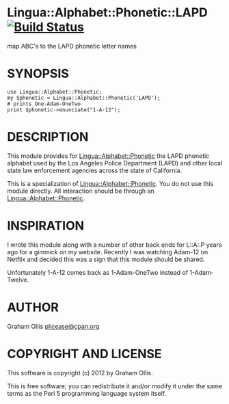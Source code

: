 # Lingua::Alphabet::Phonetic::LAPD [![Build Status](https://secure.travis-ci.org/plicease/Lingua-Alphabet-Phonetic-LAPD.png)](http://travis-ci.org/plicease/Lingua-Alphabet-Phonetic-LAPD)

map ABC's to the LAPD phonetic letter names

# SYNOPSIS

    use Lingua::Alphabet::Phonetic;
    my $phonetic = Lingua::Alphabet::Phonetic('LAPD');
    # prints One-Adam-OneTwo
    print $phonetic->enunciate("1-A-12");

# DESCRIPTION

This module provides for [Lingua::Alphabet::Phonetic](https://metacpan.org/pod/Lingua::Alphabet::Phonetic)
the LAPD phonetic alphabet used by the Los Angeles Police
Department (LAPD) and other local state law enforcement
agencies across the state of California.

This is a specialization of [Lingua::Alphabet::Phonetic](https://metacpan.org/pod/Lingua::Alphabet::Phonetic).
You do not use this module directly.  All interaction
should be through an [Lingua::Alphabet::Phonetic](https://metacpan.org/pod/Lingua::Alphabet::Phonetic).

# INSPIRATION

I wrote this module along with a number of other back ends
for L::A::P years ago for a gimmick on my website.  Recently
I was watching Adam-12 on Netflix and decided this was a sign
that this module should be shared.

Unfortunately 1-A-12 comes back as 1-Adam-OneTwo instead of
1-Adam-Twelve.

# AUTHOR

Graham Ollis <plicease@cpan.org>

# COPYRIGHT AND LICENSE

This software is copyright (c) 2012 by Graham Ollis.

This is free software; you can redistribute it and/or modify it under
the same terms as the Perl 5 programming language system itself.
